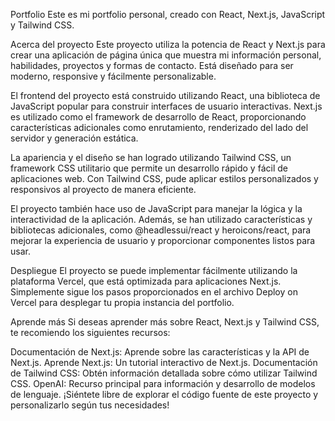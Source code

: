 Portfolio
Este es mi portfolio personal, creado con React, Next.js, JavaScript y Tailwind CSS.

Acerca del proyecto
Este proyecto utiliza la potencia de React y Next.js para crear una aplicación de página única que muestra mi información personal, habilidades, proyectos y formas de contacto. Está diseñado para ser moderno, responsive y fácilmente personalizable.

El frontend del proyecto está construido utilizando React, una biblioteca de JavaScript popular para construir interfaces de usuario interactivas. Next.js es utilizado como el framework de desarrollo de React, proporcionando características adicionales como enrutamiento, renderizado del lado del servidor y generación estática.

La apariencia y el diseño se han logrado utilizando Tailwind CSS, un framework CSS utilitario que permite un desarrollo rápido y fácil de aplicaciones web. Con Tailwind CSS, pude aplicar estilos personalizados y responsivos al proyecto de manera eficiente.

El proyecto también hace uso de JavaScript para manejar la lógica y la interactividad de la aplicación. Además, se han utilizado características y bibliotecas adicionales, como @headlessui/react y heroicons/react, para mejorar la experiencia de usuario y proporcionar componentes listos para usar.

Despliegue
El proyecto se puede implementar fácilmente utilizando la plataforma Vercel, que está optimizada para aplicaciones Next.js. Simplemente sigue los pasos proporcionados en el archivo Deploy on Vercel para desplegar tu propia instancia del portfolio.

Aprende más
Si deseas aprender más sobre React, Next.js y Tailwind CSS, te recomiendo los siguientes recursos:

Documentación de Next.js: Aprende sobre las características y la API de Next.js.
Aprende Next.js: Un tutorial interactivo de Next.js.
Documentación de Tailwind CSS: Obtén información detallada sobre cómo utilizar Tailwind CSS.
OpenAI: Recurso principal para información y desarrollo de modelos de lenguaje.
¡Siéntete libre de explorar el código fuente de este proyecto y personalizarlo según tus necesidades!
